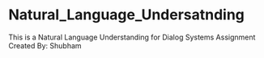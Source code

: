 # Natural_Language_Undersatnding
This is a Natural Language Understanding for Dialog Systems Assignment
Created By: Shubham
